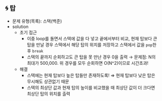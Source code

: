 ## 🌀 탑

- 문제 유형(목록): 스택(백준)
- solution
  - 초기 접근
    - 이중 loop를 돌면서 스택에 값을 다 넣고 끝에서부터 비교, 현재 탑보다 큰 탑을 만날 경우 스택에서 해당 탑의 위치를 저장하고 스택에서 값을 `pop`한 후 `break`
    - 스택의 끝까지 순회하고도 큰 탑을 못 만난 경우 0을 출력
    → 문제점: N의 최대가 500,000. 위 경우를 모두 순회하면 O(N^2)이므로 시간초과!
  - 해결
    - 스택에는 현재 탑보다 높은 탑들만 존재하도록! ⇒ 현재 탑보다 낮은 탑은 무시해도 상관없기 때문
    - 스택의 최상단 값과 현재 탑의 높이를 비교했을 때 최상단 값이 더 크다면 최상단 탑의 위치를 출력
